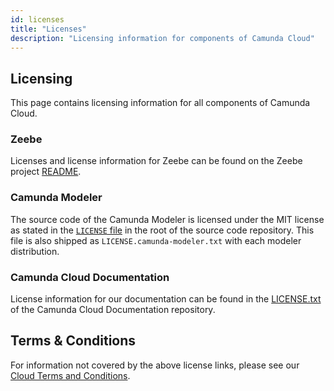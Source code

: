 ```yaml
---
id: licenses
title: "Licenses"
description: "Licensing information for components of Camunda Cloud"
---
```


## Licensing

This page contains licensing information for all components of Camunda Cloud.

### Zeebe

Licenses and license information for Zeebe can be found on the Zeebe project [README](https://github.com/camunda-cloud/zeebe#license).

### Camunda Modeler

The source code of the Camunda Modeler is licensed under the MIT license as stated in the [`LICENSE` file](https://github.com/camunda/camunda-modeler/blob/master/LICENSE) in the root of the source code repository. This file is also shipped as `LICENSE.camunda-modeler.txt` with each modeler distribution.

### Camunda Cloud Documentation

License information for our documentation can be found in the [LICENSE.txt](https://github.com/camunda-cloud/camunda-cloud-documentation/blob/master/LICENSE.txt) of the Camunda Cloud Documentation repository.

## Terms & Conditions

For information not covered by the above license links, please see our [Cloud Terms and Conditions](https://camunda.com/legal/terms/cloud-terms-and-conditions/).